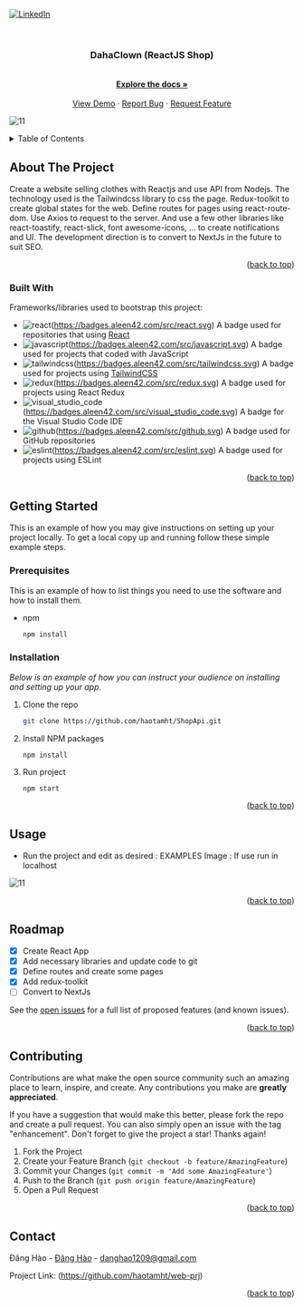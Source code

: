 
<a name="readme-top"></a>

<!-- PROJECT SHIELDS -->

[![LinkedIn][linkedin-shield]][linkedin-url]



<!-- PROJECT LOGO -->
<br />
<div align="center">
  <h3 align="center">DahaClown (ReactJS Shop)</h3>

  <p align="center">
    <br />
    <a href="https://github.com/haotamht/web-prj.git"><strong>Explore the docs »</strong></a>
    <br />
    <br />
    <a href="https://github.com/haotamht/web-prj.git">View Demo</a>
    ·
    <a href="https://github.com/haotamht/web-prj/issues">Report Bug</a>
    ·
    <a href="https://github.com/haotamht/web-prj/issues">Request Feature</a>
  </p>
</div>

![11](https://github.com/haotamht/web-prj/assets/62649837/ac10abb9-d81e-4980-9618-81715286fd13)



<!-- TABLE OF CONTENTS -->
<details>
  <summary>Table of Contents</summary>
  <ol>
    <li>
      <a href="#about-the-project">About The Project</a>
    </li>
    <li>
      <a href="#getting-started">Getting Started</a>
      <ul>
        <li><a href="#prerequisites">Prerequisites</a></li>
        <li><a href="#installation">Installation</a></li>
      </ul>
    </li>
    <li><a href="#usage">Usage</a></li>
    <li><a href="#roadmap">Roadmap</a></li>
    <li><a href="#contributing">Contributing</a></li>
    <li><a href="#contact">Contact</a></li>
  </ol>
</details>



<!-- ABOUT THE PROJECT -->
## About The Project


Create a website selling clothes with Reactjs and use API from Nodejs.
The technology used is the Tailwindcss library to css the page. Redux-toolkit to create global states for the web.
Define routes for pages using react-route-dom.
Use Axios to request to the server.
And use a few other libraries like react-toastify, react-slick, font awesome-icons, ... to create notifications and UI.
The development direction is to convert to NextJs in the future to suit SEO.
<p align="right">(<a href="#readme-top">back to top</a>)</p>



### Built With

Frameworks/libraries used to bootstrap this project:

* ![react](./src/react.svg)(https://badges.aleen42.com/src/react.svg) A badge used for repositories that using [React](https://github.com/facebook/react)
* ![javascript](./src/javascript.svg)(https://badges.aleen42.com/src/javascript.svg) A badge used for projects that coded with JavaScript
* ![tailwindcss](./src/tailwindcss.svg)(https://badges.aleen42.com/src/tailwindcss.svg) A badge used for projects using [TailwindCSS](https://github.com/tailwindlabs/tailwindcss)
* ![redux](./src/redux.svg)(https://badges.aleen42.com/src/redux.svg) A badge used for projects using React Redux
* ![visual_studio_code](./src/visual_studio_code.svg)(https://badges.aleen42.com/src/visual_studio_code.svg) A badge for the Visual Studio Code IDE
* ![github](./src/github.svg)(https://badges.aleen42.com/src/github.svg) A badge used for GitHub repositories
* ![eslint](./src/eslint.svg)(https://badges.aleen42.com/src/eslint.svg) A badge used for projects using ESLint
 
<p align="right">(<a href="#readme-top">back to top</a>)</p>



<!-- GETTING STARTED -->
## Getting Started

This is an example of how you may give instructions on setting up your project locally.
To get a local copy up and running follow these simple example steps.

### Prerequisites

This is an example of how to list things you need to use the software and how to install them.
* npm
  ```sh
  npm install
  ```

### Installation

_Below is an example of how you can instruct your audience on installing and setting up your app._

1. Clone the repo
   ```sh
   git clone https://github.com/haotamht/ShopApi.git
   ```
2. Install NPM packages
   ```sh
   npm install
   ```
3. Run project
   ``` 
   npm start
   ```

<p align="right">(<a href="#readme-top">back to top</a>)</p>



<!-- USAGE EXAMPLES -->
## Usage

-  Run the project and edit as desired : 
EXAMPLES Image : If use run in localhost
           

![11](https://github.com/haotamht/web-prj/assets/62649837/f724fc62-c67d-47a4-9902-c17d6942c2bb)




<p align="right">(<a href="#readme-top">back to top</a>)</p>



<!-- ROADMAP -->
## Roadmap

- [x] Create React App
- [x] Add necessary libraries and update code to git
- [x] Define routes and create some pages
- [x] Add redux-toolkit
- [ ] Convert to NextJs

See the [open issues](https://github.com/haotamht/web-prj/issues) for a full list of proposed features (and known issues).

<p align="right">(<a href="#readme-top">back to top</a>)</p>



<!-- CONTRIBUTING -->
## Contributing

Contributions are what make the open source community such an amazing place to learn, inspire, and create. Any contributions you make are **greatly appreciated**.

If you have a suggestion that would make this better, please fork the repo and create a pull request. You can also simply open an issue with the tag "enhancement".
Don't forget to give the project a star! Thanks again!

1. Fork the Project
2. Create your Feature Branch (`git checkout -b feature/AmazingFeature`)
3. Commit your Changes (`git commit -m 'Add some AmazingFeature'`)
4. Push to the Branch (`git push origin feature/AmazingFeature`)
5. Open a Pull Request

<p align="right">(<a href="#readme-top">back to top</a>)</p>




<!-- CONTACT -->
## Contact

Đăng Hào - [Đăng Hào](fb.com/haotamht) - danghao1209@gmail.com

Project Link: (https://github.com/haotamht/web-prj)

<p align="right">(<a href="#readme-top">back to top</a>)</p>




<!-- MARKDOWN LINKS & IMAGES -->
<!-- https://www.markdownguide.org/basic-syntax/#reference-style-links -->
[contributors-shield]: https://img.shields.io/github/contributors/othneildrew/Best-README-Template.svg?style=for-the-badge
[contributors-url]: https://github.com/othneildrew/Best-README-Template/graphs/contributors
[forks-shield]: https://img.shields.io/github/forks/othneildrew/Best-README-Template.svg?style=for-the-badge
[forks-url]: https://github.com/othneildrew/Best-README-Template/network/members
[stars-shield]: https://img.shields.io/github/stars/othneildrew/Best-README-Template.svg?style=for-the-badge
[stars-url]: https://github.com/haotamht/ShopApi.git
[issues-shield]: https://img.shields.io/github/issues/othneildrew/Best-README-Template.svg?style=for-the-badge
[issues-url]: https://github.com/haotamht/ShopApi/issues
[linkedin-shield]: https://img.shields.io/badge/-LinkedIn-black.svg?style=for-the-badge&logo=linkedin&colorB=555
[linkedin-url]: https://www.linkedin.com/in/h%C3%A0o-%C4%91%C4%83ng-7a5249203/
[Nodejs]: https://img.shields.io/badge/Nodejs-000000?style=for-the-badge&logo=Nodejs&logoColor=white
[Nodejs-url]: https://nodejs.org/
[Cloudinary]: https://img.shields.io/badge/Cloudinary-000000?style=for-the-badge&logo=Cloudinary&logoColor=white
[Cloudinary-url]: https://cloudinary.com/
[Mongooes]: https://img.shields.io/badge/Mongooes-000000?style=for-the-badge&logo=Mongooes&logoColor=white
[Mongooes-url]: https://mongoosejs.com/
[Redis]: https://img.shields.io/badge/Redis-DD0031?style=for-the-badge&logo=Redis&logoColor=white
[Redis-url]: https://redis.io/
[ExpressJs]: https://img.shields.io/badge/ExpressJs-000000?style=for-the-badge&logo=ExpressJs&logoColor=FF3E00
[ExpressJs-url]: https://expressjs.com/

